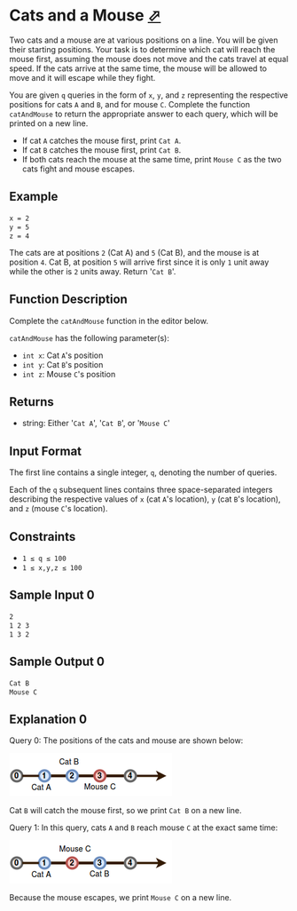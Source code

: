 # Cats and a Mouse [⬀](https://www.hackerrank.com/challenges/cats-and-a-mouse)

Two cats and a mouse are at various positions on a line. You will be given their starting positions. Your task is to determine which cat will reach the mouse first, assuming the mouse does not move and the cats travel at equal speed. If the cats arrive at the same time, the mouse will be allowed to move and it will escape while they fight.

You are given `q` queries in the form of `x`, `y`, and `z` representing the respective positions for cats `A` and `B`, and for mouse `C`. Complete the function `catAndMouse` to return the appropriate answer to each query, which will be printed on a new line.

- If cat `A` catches the mouse first, print `Cat A`.
- If cat `B` catches the mouse first, print `Cat B`.
- If both cats reach the mouse at the same time, print `Mouse C` as the two cats fight and mouse escapes.

## Example
```
x = 2
y = 5
z = 4
```



The cats are at positions `2` (Cat A) and `5` (Cat B), and the mouse is at position `4`. Cat B, at position `5` will arrive first since it is only `1` unit away while the other is `2` units away. Return '`Cat B`'.

## Function Description

Complete the `catAndMouse` function in the editor below.

`catAndMouse` has the following parameter(s):

- `int x`: Cat `A`'s position
- `int y`: Cat `B`'s position
- `int z`: Mouse `C`'s position

## Returns

- string: Either '`Cat A`', '`Cat B`', or '`Mouse C`'

## Input Format

The first line contains a single integer, `q`, denoting the number of queries.

Each of the `q` subsequent lines contains three space-separated integers describing the respective values of `x` (cat `A`'s location), `y` (cat `B`'s location), and `z` (mouse `C`'s location).

## Constraints
- `1 ≤ q ≤ 100`
- `1 ≤ x,y,z ≤ 100`

## Sample Input 0
```
2
1 2 3
1 3 2
```

## Sample Output 0
```
Cat B
Mouse C
```

## Explanation 0

Query 0: The positions of the cats and mouse are shown below: 

![image](1480434477-7418fccf34-cat.png)


Cat `B` will catch the mouse first, so we print `Cat B` on a new line.

Query 1: In this query, cats `A` and `B` reach mouse `C` at the exact same time: 

![image](1480434557-601bef86ba-cat1.png)

Because the mouse escapes, we print `Mouse C` on a new line.
